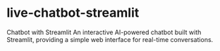 # live-chatbot-streamlit
Chatbot with Streamlit  An interactive AI-powered chatbot built with Streamlit, providing a simple web interface for real-time conversations.
